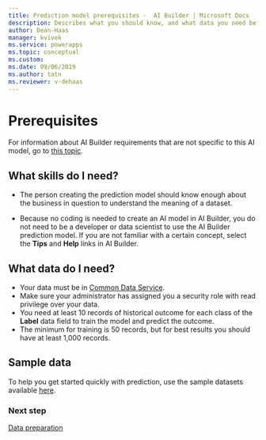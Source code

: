 ```yaml
---
title: Prediction model prerequisites -  AI Builder | Microsoft Docs
description: Describes what you should know, and what data you need before you can build a prediction model in AI Builder.
author: Dean-Haas
manager: kvivek
ms.service: powerapps
ms.topic: conceptual
ms.custom: 
ms.date: 09/06/2019
ms.author: tatn
ms.reviewer: v-dehaas
---
```


# Prerequisites

For information about AI Builder requirements that are not specific to this AI model, go to [this topic](build-model.md#prerequisites).

## What skills do I need?

- The person creating the prediction model should know enough about the business in question to understand the meaning of a dataset.

- Because no coding is needed to create an AI model in AI Builder, you do not need to be a developer or data scientist to use the AI Builder prediction model. If you are not familiar with a certain concept, select the **Tips** and **Help** links in AI Builder.

## What data do I need?

- Your data must be in [Common Data Service](/powerapps/maker/common-data-service/data-platform-intro).
- Make sure your administrator has assigned you a security role with read privilege over your data.
- You need at least 10 records of historical outcome for each class of the **Label** data field to train the model and predict the outcome.
- The minimum for training is 50 records, but for best results you should have at least 1,000 records. 

## Sample data

To help you get started quickly with prediction, use the sample datasets available [here](https://github.com/microsoft/PowerApps-Samples/tree/master/ai-builder).

### Next step

[Data preparation](prediction-data-prep.md)
